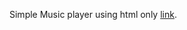 Simple Music player using html only [link]([https://pages.github.com/](http://127.0.0.1:5500/simple%20Music%20player/index.html)).
